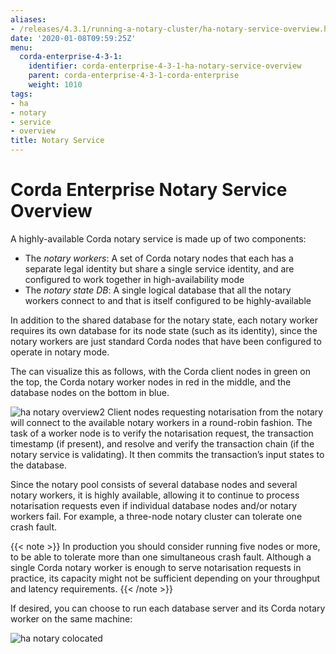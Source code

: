 ```yaml
---
aliases:
- /releases/4.3.1/running-a-notary-cluster/ha-notary-service-overview.html
date: '2020-01-08T09:59:25Z'
menu:
  corda-enterprise-4-3-1:
    identifier: corda-enterprise-4-3-1-ha-notary-service-overview
    parent: corda-enterprise-4-3-1-corda-enterprise
    weight: 1010
tags:
- ha
- notary
- service
- overview
title: Notary Service
---
```


# Corda Enterprise Notary Service Overview

A highly-available Corda notary service is made up of two components:

* The *notary workers*: A set of Corda notary nodes that each has a separate legal identity but
share a single service identity, and are configured to work together in high-availability mode
* The *notary state DB*: A single logical database that all the notary workers connect to and
that is itself configured to be highly-available

In addition to the shared database for the notary state, each notary worker requires its own
database for its node state (such as its identity), since the notary workers are just standard
Corda nodes that have been configured to operate in notary mode.

The can visualize this as follows, with the Corda client nodes in green on the top, the Corda
notary worker nodes in red in the middle, and the database nodes on the bottom in blue.

![ha notary overview2](/en/ha-notary-overview2.png "ha notary overview2")
Client nodes requesting notarisation from the notary will connect to the available notary workers
in a round-robin fashion. The task of a worker node is to verify the notarisation request, the
transaction timestamp (if present), and resolve and verify the transaction chain (if the notary
service is validating). It then commits the transaction’s input states to the database.

Since the notary pool consists of several database nodes and several notary workers, it is highly
available, allowing it to continue to process notarisation requests even if individual database
nodes and/or notary workers fail. For example, a three-node notary cluster can tolerate one crash
fault.

{{< note >}}
In production you should consider running five nodes or more, to be able to
tolerate more than one simultaneous crash fault. Although a single Corda notary
worker is enough to serve notarisation requests in practice, its capacity might
not be sufficient depending on your throughput and latency requirements.
{{< /note >}}

If desired, you can choose to run each database server and its Corda notary worker on the same
machine:

![ha notary colocated](/en/ha-notary-colocated.png "ha notary colocated")

